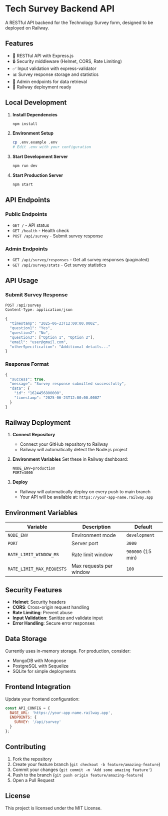 # Tech Survey Backend API

A RESTful API backend for the Technology Survey form, designed to be deployed on Railway.

## Features

- 🚀 RESTful API with Express.js
- 🔒 Security middleware (Helmet, CORS, Rate Limiting)
- ✅ Input validation with express-validator
- 📊 Survey response storage and statistics
- 🎯 Admin endpoints for data retrieval
- 🐳 Railway deployment ready

## Local Development

1. **Install Dependencies**
   ```bash
   npm install
   ```

2. **Environment Setup**
   ```bash
   cp .env.example .env
   # Edit .env with your configuration
   ```

3. **Start Development Server**
   ```bash
   npm run dev
   ```

4. **Start Production Server**
   ```bash
   npm start
   ```

## API Endpoints

### Public Endpoints

- `GET /` - API status
- `GET /health` - Health check
- `POST /api/survey` - Submit survey response

### Admin Endpoints

- `GET /api/survey/responses` - Get all survey responses (paginated)
- `GET /api/survey/stats` - Get survey statistics

## API Usage

### Submit Survey Response

```javascript
POST /api/survey
Content-Type: application/json

{
  "timestamp": "2025-06-23T12:00:00.000Z",
  "question1": "Yes",
  "question2": "No",
  "question3": ["Option 1", "Option 2"],
  "email": "user@gmail.com",
  "otherSpecification": "Additional details..."
}
```

### Response Format

```javascript
{
  "success": true,
  "message": "Survey response submitted successfully",
  "data": {
    "id": "1624456800000",
    "timestamp": "2025-06-23T12:00:00.000Z"
  }
}
```

## Railway Deployment

1. **Connect Repository**
   - Connect your GitHub repository to Railway
   - Railway will automatically detect the Node.js project

2. **Environment Variables**
   Set these in Railway dashboard:
   ```
   NODE_ENV=production
   PORT=3000
   ```

3. **Deploy**
   - Railway will automatically deploy on every push to main branch
   - Your API will be available at: `https://your-app-name.railway.app`

## Environment Variables

| Variable | Description | Default |
|----------|-------------|---------|
| `NODE_ENV` | Environment mode | `development` |
| `PORT` | Server port | `3000` |
| `RATE_LIMIT_WINDOW_MS` | Rate limit window | `900000` (15 min) |
| `RATE_LIMIT_MAX_REQUESTS` | Max requests per window | `100` |

## Security Features

- **Helmet**: Security headers
- **CORS**: Cross-origin request handling
- **Rate Limiting**: Prevent abuse
- **Input Validation**: Sanitize and validate input
- **Error Handling**: Secure error responses

## Data Storage

Currently uses in-memory storage. For production, consider:
- MongoDB with Mongoose
- PostgreSQL with Sequelize
- SQLite for simple deployments

## Frontend Integration

Update your frontend configuration:

```javascript
const API_CONFIG = {
  BASE_URL: 'https://your-app-name.railway.app',
  ENDPOINTS: {
    SURVEY: '/api/survey'
  }
};
```

## Contributing

1. Fork the repository
2. Create your feature branch (`git checkout -b feature/amazing-feature`)
3. Commit your changes (`git commit -m 'Add some amazing feature'`)
4. Push to the branch (`git push origin feature/amazing-feature`)
5. Open a Pull Request

## License

This project is licensed under the MIT License.
